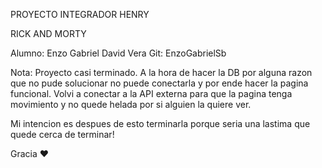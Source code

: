 PROYECTO INTEGRADOR HENRY

RICK AND MORTY

Alumno: Enzo Gabriel David Vera
Git: EnzoGabrielSb

Nota: Proyecto casi terminado. A la hora de hacer la DB por alguna razon que no pude solucionar no puede conectarla y por ende
hacer la pagina funcional. Volvi a conectar a la API externa para que la pagina tenga movimiento y no quede helada por si alguien la quiere ver.

Mi intencion es despues de esto terminarla porque seria una lastima que quede cerca de terminar!

Gracia ♥
